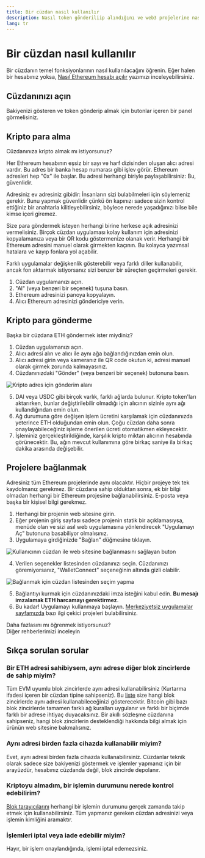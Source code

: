 ```yaml
---
title: Bir cüzdan nasıl kullanılır
description: Nasıl token gönderiliip alındığını ve web3 projelerine nasıl bağlanıldığını anlatan bir rehber.
lang: tr
---
```


# Bir cüzdan nasıl kullanılır

Bir cüzdanın temel fonksiyonlarının nasıl kullanılacağını öğrenin. Eğer halen bir hesabınız yoksa, [Nasıl Ethereum hesabı açılır](/guides/how-to-create-an-ethereum-account/) yazımızı inceleyebilirsiniz.

## Cüzdanınızı açın

Bakiyenizi gösteren ve token gönderip almak için butonlar içeren bir panel görmelisiniz.

## Kripto para alma

Cüzdanınıza kripto almak mı istiyorsunuz?

Her Ethereum hesabının eşsiz bir sayı ve harf dizisinden oluşan alıcı adresi vardır. Bu adres bir banka hesap numarası gibi işlev görür. Ethereum adresleri hep "0x" ile başlar. Bu adresi herhangi biriyle paylaşabilirsiniz: Bu, güvenlidir.

Adresiniz ev adresiniz gibidir: İnsanların sizi bulabilmeleri için söylemeniz gerekir. Bunu yapmak güvenlidir çünkü ön kapınızı sadece sizin kontrol ettiğiniz bir anahtarla kilitleyebilirsiniz, böylece nerede yaşadığınızı bilse bile kimse içeri giremez.

Size para göndermek isteyen herhangi birine herkese açık adresinizi vermelisiniz. Birçok cüzdan uygulaması kolay kullanım için adresinizi kopyalamanıza veya bir QR kodu göstermenize olanak verir. Herhangi bir Ethereum adresini manuel olarak girmekten kaçının. Bu kolayca yazımsal hatalara ve kayıp fonlara yol açabilir.

Farklı uygulamalar değişkenlik gösterebilir veya farklı diller kullanabilir, ancak fon aktarmak istiyorsanız sizi benzer bir süreçten geçirmeleri gerekir.

1. Cüzdan uygulamanızı açın.
2. "Al" (veya benzeri bir seçenek) tuşuna basın.
3. Ethereum adresinizi panoya kopyalayın.
4. Alıcı Ethereum adresinizi göndericiye verin.

## Kripto para gönderme

Başka bir cüzdana ETH göndermek ister miydiniz?

1. Cüzdan uygulamanızı açın.
2. Alıcı adresi alın ve alıcı ile aynı ağa bağlandığınızdan emin olun.
3. Alıcı adresi girin veya kameranız ile QR code okutun ki, adresi manuel olarak girmek zorunda kalmayasınız.
4. Cüzdanınızdaki "Gönder" (veya benzeri bir seçenek) butonuna basın.

![Kripto adres için gönderim alanı](./send.png)
<br/>

5. DAI veya USDC gibi birçok varlık, farklı ağlarda bulunur. Kripto token'ları aktarırken, bunlar değiştirilebilir olmadığı için alıcının sizinle aynı ağı kullandığından emin olun.
6. Ağ durumuna göre değişen işlem ücretini karşılamak için cüzdanınızda yeterince ETH olduğundan emin olun. Çoğu cüzdan daha sonra onaylayabileceğiniz işleme önerilen ücreti otomatikmen ekleyecektir.
7. İşleminiz gerçekleştirildiğinde, karşılık kripto miktarı alıcının hesabında görünecektir. Bu, ağın mevcut kullanımına göre birkaç saniye ila birkaç dakika arasında değişebilir.

## Projelere bağlanmak

Adresiniz tüm Ethereum projelerinde aynı olacaktır. Hiçbir projeye tek tek kaydolmanız gerekmez. Bir cüzdana sahip olduktan sonra, ek bir bilgi olmadan herhangi bir Ethereum projesine bağlanabilirsiniz. E-posta veya başka bir kişisel bilgi gerekmez.

1. Herhangi bir projenin web sitesine girin.
2. Eğer projenin giriş sayfası sadece projenin statik bir açıklamasıysa, menüde olan ve sizi asıl web uygulamasına yönlendirecek "Uygulamayı Aç" butonuna basabiliyor olmalısınız.
3. Uygulamaya girdiğinizde "Bağlan" düğmesine tıklayın.

![Kullanıcının cüzdan ile web sitesine bağlanmasını sağlayan buton](./connect1.png)

4. Verilen seçenekler listesinden cüzdanınızı seçin. Cüzdanınızı göremiyorsanız, "WalletConnect" seçeneğinin altında gizli olabilir.

![Bağlanmak için cüzdan listesinden seçim yapma](./connect2.png)

5. Bağlantıyı kurmak için cüzdanınızdaki imza isteğini kabul edin. **Bu mesajı imzalamak ETH harcamayı gerektirmez**.
6. Bu kadar! Uygulamayı kullanmaya başlayın. [Merkeziyetsiz uygulamalar sayfamızda](/dapps/#explore) bazı ilgi çekici projeleri bulabilirsiniz. <br />

<Alert variant="update">
<Emoji text=":eyes:" className="text-4xl"/>
<AlertContent className="justify-between flex-row items-center">
  <div>Daha fazlasını mı öğrenmek istiyorsunuz?</div>
  <ButtonLink href="/guides/">
    Diğer rehberlerimizi inceleyin
  </ButtonLink>
</AlertContent>
</Alert>

## Sıkça sorulan sorular

### Bir ETH adresi sahibiysem, aynı adrese diğer blok zincirlerde de sahip miyim?

Tüm EVM uyumlu blok zincirlerde aynı adresi kullanabilirsiniz (Kurtarma ifadesi içeren bir cüzdan tipine sahipseniz). Bu [liste](https://chainlist.org/) size hangi blok zincirlerde aynı adresi kullanabileceğinizi gösterecektir. Bitcoin gibi bazı blok zincirlerde tamamen farklı ağ kuralları uygulanır ve farklı bir biçimde farklı bir adrese ihtiyaç duyacaksınız. Bir akıllı sözleşme cüzdanına sahipseniz, hangi blok zincirlerin desteklendiği hakkında bilgi almak için ürünün web sitesine bakmalısınız.

### Aynı adresi birden fazla cihazda kullanabilir miyim?

Evet, aynı adresi birden fazla cihazda kullanabilirsiniz. Cüzdanlar teknik olarak sadece size bakiyenizi göstermek ve işlemler yapmanız için bir arayüzdür, hesabınız cüzdanda değil, blok zincirde depolanır.

### Kriptoyu almadım, bir işlemin durumunu nerede kontrol edebilirim?

[Blok tarayıcılarını](/developers/docs/data-and-analytics/block-explorers/) herhangi bir işlemin durumunu gerçek zamanda takip etmek için kullanabilirsiniz. Tüm yapmanız gereken cüzdan adresinizi veya işlemin kimliğini aramaktır.

### İşlemleri iptal veya iade edebilir miyim?

Hayır, bir işlem onaylandığında, işlemi iptal edemezsiniz.
